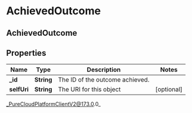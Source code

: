 # AchievedOutcome

## AchievedOutcome

## Properties

|Name | Type | Description | Notes|
|------------ | ------------- | ------------- | -------------|
| **_id** | **String** | The ID of the outcome achieved. | |
| **selfUri** | **String** | The URI for this object | [optional] |



_PureCloudPlatformClientV2@173.0.0_
